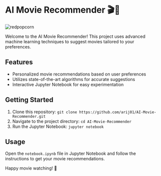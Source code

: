 # AI Movie Recommender 🎬🤖
![redpopcorn](https://github.com/user-attachments/assets/c6196dd0-a66a-43ce-bf56-9798fd804bae)

Welcome to the AI Movie Recommender! This project uses advanced machine learning techniques to suggest movies tailored to your preferences.

## Features
- Personalized movie recommendations based on user preferences
- Utilizes state-of-the-art algorithms for accurate suggestions
- Interactive Jupyter Notebook for easy experimentation

## Getting Started
1. Clone this repository: `git clone https://github.com/arij01/AI-Movie-Recommender.git`
2. Navigate to the project directory: `cd AI-Movie-Recommender`
3. Run the Jupyter Notebook: `jupyter notebook`

## Usage
Open the `notebook.ipynb` file in Jupyter Notebook and follow the instructions to get your movie recommendations.


Happy movie watching! 🍿
